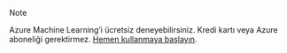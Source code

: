 > [!NOTE]
> Azure Machine Learning’i ücretsiz deneyebilirsiniz. Kredi kartı veya Azure aboneliği gerektirmez. <a href="https://studio.azureml.net/?selectAccess=true&o=2" target="_blank">Hemen kullanmaya başlayın</a>.
> 
> 

